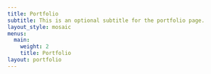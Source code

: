```yaml
---
title: Portfolio
subtitle: This is an optional subtitle for the portfolio page.
layout_style: mosaic
menus:
  main:
    weight: 2
    title: Portfolio
layout: portfolio
---
```

